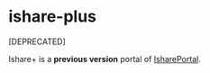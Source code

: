 # ishare-plus

[DEPRECATED]

Ishare+ is a **previous version** portal of [IsharePortal](https://github.com/ishare-usm/ishareportal).
